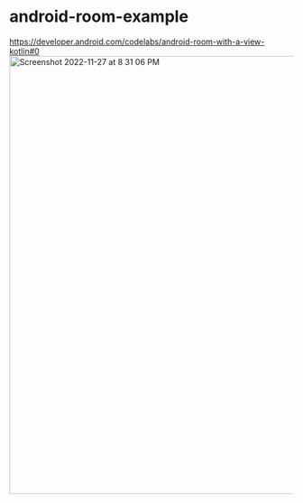 # android-room-example
https://developer.android.com/codelabs/android-room-with-a-view-kotlin#0
<img width="776" alt="Screenshot 2022-11-27 at 8 31 06 PM" src="https://user-images.githubusercontent.com/43049986/204178875-595c52cd-ca2a-4b5e-9351-51b978bddcac.png">
